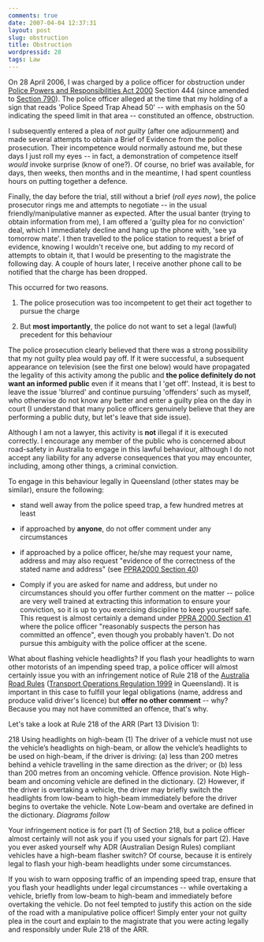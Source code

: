 ```yaml
---
comments: true
date: 2007-04-04 12:37:31
layout: post
slug: obstruction
title: Obstruction
wordpressid: 28
tags: Law
---
```


On 28 April 2006, I was charged by a police officer for obstruction under [Police Powers and Responsibilities Act 2000](http://www.austlii.edu.au/au/legis/qld/consol_act/ppara2000365/) Section 444 (since amended to [Section 790](http://www.austlii.edu.au/au/legis/qld/consol_act/ppara2000365/s790.html)). The police officer alleged at the time that my holding of a sign that reads 'Police Speed Trap Ahead 50' -- with emphasis on the 50 indicating the speed limit in that area -- constituted an offence, obstruction.

I subsequently entered a plea of _not guilty_ (after one adjournment) and made several attempts to obtain a Brief of Evidence from the police prosecution. Their incompetence would normally astound me, but these days I just roll my eyes -- in fact, a demonstration of competence itself _would_ invoke surprise (know of one?). Of course, no brief was available, for days, then weeks, then months and in the meantime, I had spent countless hours on putting together a defence.

Finally, the day before the trial, still without a brief (_roll eyes now_), the police prosecutor rings me and attempts to negotiate -- in the usual friendly/manipulative manner as expected. After the usual banter (trying to obtain information from me), I am offered a 'guilty plea for no conviction' deal, which I immediately decline and hang up the phone with, 'see ya tomorrow mate'. I then travelled to the police station to request a brief of evidence, knowing I wouldn't receive one, but adding to my record of attempts to obtain it, that I would be presenting to the magistrate the following day. A couple of hours later, I receive another phone call to be notified that the charge has been dropped.

This occurred for two reasons.



	
  1. The police prosecution was too incompetent to get their act together to pursue the charge

	
  2. But **most importantly**, the police do not want to set a legal (lawful) precedent for this behaviour



The police prosecution clearly believed that there was a strong possibility that my not guilty plea would pay off. If it were successful, a subsequent appearance on television (see the first one below) would have propagated the legality of this activity among the public and **the police definitely do not want an informed public** even if it means that I 'get off'. Instead, it is best to leave the issue 'blurred' and continue pursuing 'offenders' such as myself, who otherwise do not know any better and enter a guilty plea on the day in court (I understand that many police officers genuinely believe that they are performing a public duty, but let's leave that side issue).

Although I am not a lawyer, this activity is **not** illegal if it is executed correctly. I encourage any member of the public who is concerned about road-safety in Australia to engage in this lawful behaviour, although I do not accept any liability for any adverse consequences that you may encounter, including, among other things, a criminal conviction.

To engage in this behaviour legally in Queensland (other states may be similar), ensure the following:



	
  * stand well away from the police speed trap, a few hundred metres at least

	
  * if approached by **anyone**, do not offer comment under any circumstances

	
  * if approached by a police officer, he/she may request your name, address and may also request "evidence of the correctness of the stated name and address" (see [PPRA2000 Section 40](http://www.austlii.edu.au/au/legis/qld/consol_act/ppara2000365/s40.html))

	
  * Comply if you are asked for name and address, but under no circumstances should you offer further comment on the matter -- police are very well trained at extracting this information to ensure your conviction, so it is up to you exercising discipline to keep yourself safe. This request is almost certainly a demand under [PPRA 2000 Section 41](http://www.austlii.edu.au/au/legis/qld/consol_act/ppara2000365/s41.html) where the police officer "reasonably suspects the person has committed an offence", even though you probably haven't. Do not pursue this ambiguity with the police officer at the scene.



What about flashing vehicle headlights? If you flash your headlights to warn other motorists of an impending speed trap, a police officer will almost certainly issue you with an infringement notice of Rule 218 of the [Australia Road Rules](http://www.ntc.gov.au/ViewPage.aspx?page=A022075053009400200.com) ([Transport Operations Regulation 1999](http://www.legislation.qld.gov.au/LEGISLTN/CURRENT/T/TrantOpRURR99.pdf) in Queensland). It is important in this case to fulfill your legal obligations (name, address and produce valid driver's licence) but **offer no other comment** -- why? Because you may not have committed an offence, that's why.

Let's take a look at Rule 218 of the ARR (Part 13 Division 1):


> 
218 Using headlights on high-beam
    (1) The driver of a vehicle must not use the vehicle’s headlights on
         high-beam, or allow the vehicle’s headlights to be used on
         high-beam, if the driver is driving:
        (a) less than 200 metres behind a vehicle travelling in the
              same direction as the driver; or
        (b) less than 200 metres from an oncoming vehicle.
         Offence provision.
         Note High-beam and oncoming vehicle are defined in the dictionary.
    (2) However, if the driver is overtaking a vehicle, the driver may
         briefly switch the headlights from low-beam to high-beam
         immediately before the driver begins to overtake the vehicle.
         Note Low-beam and overtake are defined in the dictionary.
_Diagrams follow_




Your infringement notice is for part (1) of Section 218, but a police officer almost certainly will not ask you if you used your signals for part (2). Have you ever asked yourself why ADR (Australian Design Rules) compliant vehicles have a high-beam flasher switch? Of course, because it is entirely legal to flash your high-beam headlights under some circumstances.

If you wish to warn opposing traffic of an impending speed trap, ensure that you flash your headlights under legal circumstances -- while overtaking a vehicle, briefly from low-beam to high-beam and immediately before overtaking the vehicle. Do not feel tempted to justify this action on the side of the road with a manipulative police officer! Simply enter your not guilty plea in the court and explain to the magistrate that you were acting legally and responsibly under Rule 218 of the ARR.


